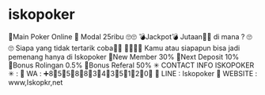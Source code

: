 # iskopoker
💢Main Poker Online 💢 Modal 25ribu  🙄🙄 💣Jackpot💣 Jutaan🤑🤑 di mana ? 🙄🙄 Siapa yang tidak tertarik coba🤣🤣 💪💪💪💪 Kamu atau siapapun bisa jadi pemenang hanya di Iskopoker  💯New Member 30% 💯Next Deposit 10% 💯Bonus Rolingan 0.5% 💯Bonus Referal 50%  ✳ CONTACT INFO ISKOPOKER ✳ : 📲 WA : ➕8⃣5⃣5⃣8⃣8⃣3⃣4⃣3⃣5⃣1⃣2⃣0⃣ 📲 LINE : Iskopoker 📲 WEBSITE : www,Iskopkr,net
